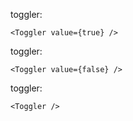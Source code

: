 toggler:

    <Toggler value={true} />

toggler:

    <Toggler value={false} />

toggler:

    <Toggler />
